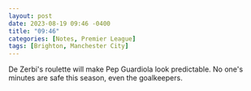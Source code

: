 ```yaml
---
layout: post
date: 2023-08-19 09:46 -0400
title: "09:46"
categories: [Notes, Premier League]
tags: [Brighton, Manchester City]
---
```


De Zerbi's roulette will make Pep Guardiola look predictable. No one's minutes are safe this season, even the goalkeepers.


